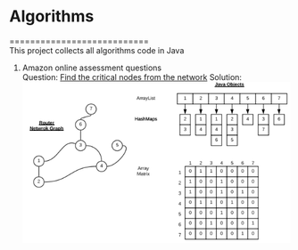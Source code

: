 # Algorithms
===========================</br>
This project collects all algorithms code in Java</br>

1. Amazon online assessment questions</br>
Question: [Find the critical nodes from the network](https://github.com/mndarren/Algorithms/blob/master/src/Algorithms/AmazonAssession.java)
Solution:
![alt Amazon solution](https://github.com/mndarren/Algorithms/blob/master/AmazonNetworkGraph.PNG)
